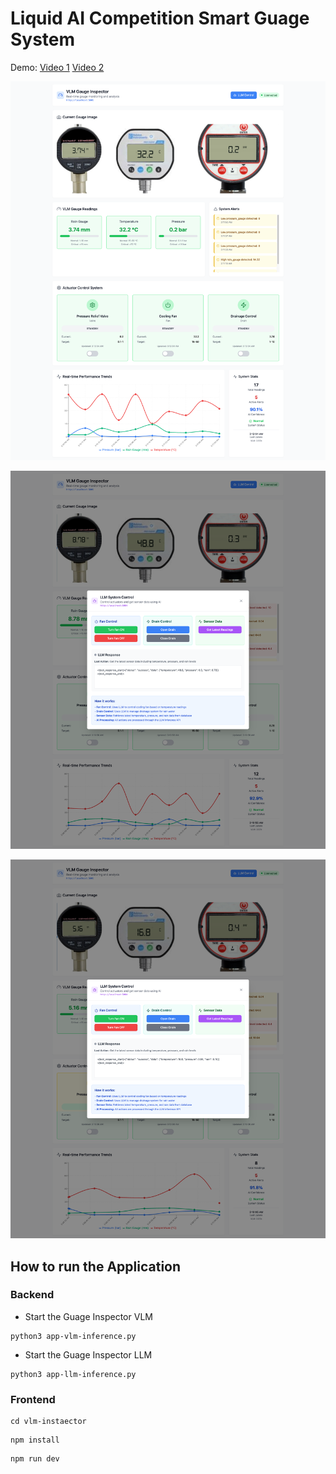 # Liquid AI Competition Smart Guage System 

Demo: [Video 1](?) [Video 2](?)

![Guage Inspector](./assets/asset-full.png)

![Guage Inspector](./assets/asset-sensor-reading.png)

![Guage Inspector](./assets/asset-fan.png)
## How to run the Application

### Backend 
- Start the Guage Inspector VLM
```
python3 app-vlm-inference.py
```

- Start the Guage Inspector LLM
```
python3 app-llm-inference.py
```

### Frontend 
```
cd vlm-instaector 
```

```
npm install 
```

```
npm run dev 
```